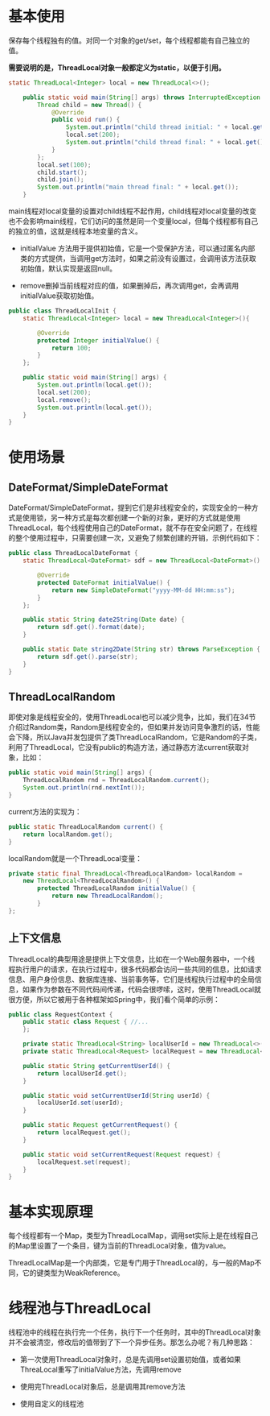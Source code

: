 # 基本使用

保存每个线程独有的值。对同一个对象的get/set，每个线程都能有自己独立的值。

**需要说明的是，ThreadLocal对象一般都定义为static，以便于引用。**

```java
static ThreadLocal<Integer> local = new ThreadLocal<>();

    public static void main(String[] args) throws InterruptedException {
        Thread child = new Thread() {
            @Override
            public void run() {
                System.out.println("child thread initial: " + local.get());
                local.set(200);
                System.out.println("child thread final: " + local.get());
            }
        };
        local.set(100);
        child.start();
        child.join();
        System.out.println("main thread final: " + local.get());
    }
```
main线程对local变量的设置对child线程不起作用，child线程对local变量的改变也不会影响main线程，它们访问的虽然是同一个变量local，但每个线程都有自己的独立的值，这就是线程本地变量的含义。

- initialValue 方法用于提供初始值，它是一个受保护方法，可以通过匿名内部类的方式提供，当调用get方法时，如果之前没有设置过，会调用该方法获取初始值，默认实现是返回null。

- remove删掉当前线程对应的值，如果删掉后，再次调用get，会再调用initialValue获取初始值。

```java
public class ThreadLocalInit {
    static ThreadLocal<Integer> local = new ThreadLocal<Integer>(){

        @Override
        protected Integer initialValue() {
            return 100;
        }
    };

    public static void main(String[] args) {
        System.out.println(local.get());
        local.set(200);
        local.remove();
        System.out.println(local.get());
    }
}
```

# 使用场景

## DateFormat/SimpleDateFormat

DateFormat/SimpleDateFormat，提到它们是非线程安全的，实现安全的一种方式是使用锁，另一种方式是每次都创建一个新的对象，更好的方式就是使用ThreadLocal，每个线程使用自己的DateFormat，就不存在安全问题了，在线程的整个使用过程中，只需要创建一次，又避免了频繁创建的开销，示例代码如下：

```java
public class ThreadLocalDateFormat {
    static ThreadLocal<DateFormat> sdf = new ThreadLocal<DateFormat>() {

        @Override
        protected DateFormat initialValue() {
            return new SimpleDateFormat("yyyy-MM-dd HH:mm:ss");
        }
    };

    public static String date2String(Date date) {
        return sdf.get().format(date);
    }

    public static Date string2Date(String str) throws ParseException {
        return sdf.get().parse(str);
    }
}
```

## ThreadLocalRandom

即使对象是线程安全的，使用ThreadLocal也可以减少竞争，比如，我们在34节介绍过Random类，Random是线程安全的，但如果并发访问竞争激烈的话，性能会下降，所以Java并发包提供了类ThreadLocalRandom，它是Random的子类，利用了ThreadLocal，它没有public的构造方法，通过静态方法current获取对象，比如：

```java
public static void main(String[] args) {
    ThreadLocalRandom rnd = ThreadLocalRandom.current();
    System.out.println(rnd.nextInt());
}
```
current方法的实现为：
```java
public static ThreadLocalRandom current() {
    return localRandom.get();
}
```

localRandom就是一个ThreadLocal变量：
```java
private static final ThreadLocal<ThreadLocalRandom> localRandom =
    new ThreadLocal<ThreadLocalRandom>() {
        protected ThreadLocalRandom initialValue() {
            return new ThreadLocalRandom();
        }
};
```

## 上下文信息

ThreadLocal的典型用途是提供上下文信息，比如在一个Web服务器中，一个线程执行用户的请求，在执行过程中，很多代码都会访问一些共同的信息，比如请求信息、用户身份信息、数据库连接、当前事务等，它们是线程执行过程中的全局信息，如果作为参数在不同代码间传递，代码会很啰嗦，这时，使用ThreadLocal就很方便，所以它被用于各种框架如Spring中，我们看个简单的示例：

```java
public class RequestContext {
    public static class Request { //...
    };

    private static ThreadLocal<String> localUserId = new ThreadLocal<>();
    private static ThreadLocal<Request> localRequest = new ThreadLocal<>();

    public static String getCurrentUserId() {
        return localUserId.get();
    }

    public static void setCurrentUserId(String userId) {
        localUserId.set(userId);
    }

    public static Request getCurrentRequest() {
        return localRequest.get();
    }

    public static void setCurrentRequest(Request request) {
        localRequest.set(request);
    }
}
```

# 基本实现原理

每个线程都有一个Map，类型为ThreadLocalMap，调用set实际上是在线程自己的Map里设置了一个条目，键为当前的ThreadLocal对象，值为value。

ThreadLocalMap是一个内部类，它是专门用于ThreadLocal的，与一般的Map不同，它的键类型为WeakReference<ThreadLocal>。

# 线程池与ThreadLocal

线程池中的线程在执行完一个任务，执行下一个任务时，其中的ThreadLocal对象并不会被清空，修改后的值带到了下一个异步任务。那怎么办呢？有几种思路：

- 第一次使用ThreadLocal对象时，总是先调用set设置初始值，或者如果ThreaLocal重写了initialValue方法，先调用remove

- 使用完ThreadLocal对象后，总是调用其remove方法

- 使用自定义的线程池


